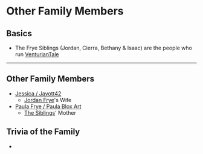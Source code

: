 # Other Family Members

## Basics
- The Frye Siblings \(Jordan, Cierra, Bethany & Isaac) are the people who run [VenturianTale](https://www.youtube.com/user/VenturianTale)

----
## Other Family Members
- [Jessica / Javott42](7.Family/Jessica-Javott42.html)
    - [Jordan Frye](..chapter_3.html)'s Wife
- [Paula Frye / Paula Blox Art](7.Family/Paula_Frye-Paula_Blox_Art.html)
    - [The Siblings](..chapter_3.html)' Mother

## Trivia of the Family
- 